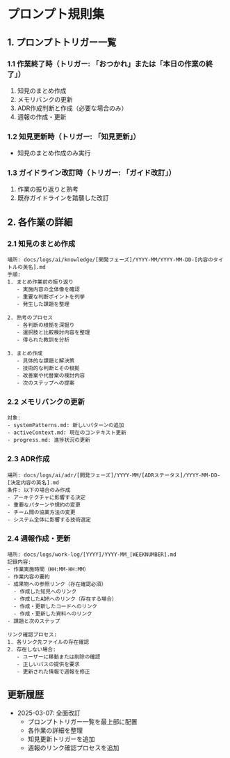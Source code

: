 # プロンプト規則集

## 1. プロンプトトリガー一覧

### 1.1 作業終了時（トリガー: 「おつかれ」または「本日の作業の終了」）

1. 知見のまとめ作成
2. メモリバンクの更新
3. ADR作成判断と作成（必要な場合のみ）
4. 週報の作成・更新

### 1.2 知見更新時（トリガー: 「知見更新」）

- 知見のまとめ作成のみ実行

### 1.3 ガイドライン改訂時（トリガー: 「ガイド改訂」）

1. 作業の振り返りと熟考
2. 既存ガイドラインを踏襲した改訂

## 2. 各作業の詳細

### 2.1 知見のまとめ作成

```
場所: docs/logs/ai/knowledge/[開発フェーズ]/YYYY-MM/YYYY-MM-DD-[内容のタイトルの英名].md
手順:
1. まとめ作業前の振り返り
   - 実施内容の全体像を確認
   - 重要な判断ポイントを列挙
   - 発生した課題を整理

2. 熟考のプロセス
   - 各判断の根拠を深掘り
   - 選択肢と比較検討内容を整理
   - 得られた教訓を分析

3. まとめ作成
   - 具体的な課題と解決策
   - 技術的な判断とその根拠
   - 改善案や代替案の検討内容
   - 次のステップへの提案
```

### 2.2 メモリバンクの更新

```
対象:
- systemPatterns.md: 新しいパターンの追加
- activeContext.md: 現在のコンテキスト更新
- progress.md: 進捗状況の更新
```

### 2.3 ADR作成

```
場所: docs/logs/ai/adr/[開発フェーズ]/YYYY-MM/[ADRステータス]/YYYY-MM-DD-[決定内容の英名].md
条件: 以下の場合のみ作成
- アーキテクチャに影響する決定
- 重要なパターンや規約の変更
- チーム間の協業方法の変更
- システム全体に影響する技術選定
```

### 2.4 週報作成・更新

```
場所: docs/logs/work-log/[YYYY]/YYYY-MM_[WEEKNUMBER].md
記録内容:
- 作業実施時間（HH:MM-HH:MM）
- 作業内容の要約
- 成果物への参照リンク（存在確認必須）
  - 作成した知見へのリンク
  - 作成したADRへのリンク（存在する場合）
  - 作成・更新したコードへのリンク
  - 作成・更新した資料へのリンク
- 課題と次のステップ

リンク確認プロセス:
1. 各リンク先ファイルの存在確認
2. 存在しない場合:
   - ユーザーに移動または削除の確認
   - 正しいパスの提供を要求
   - 更新された情報で週報を修正
```

## 更新履歴

- 2025-03-07: 全面改訂
  - プロンプトトリガー一覧を最上部に配置
  - 各作業の詳細を整理
  - 知見更新トリガーを追加
  - 週報のリンク確認プロセスを追加
